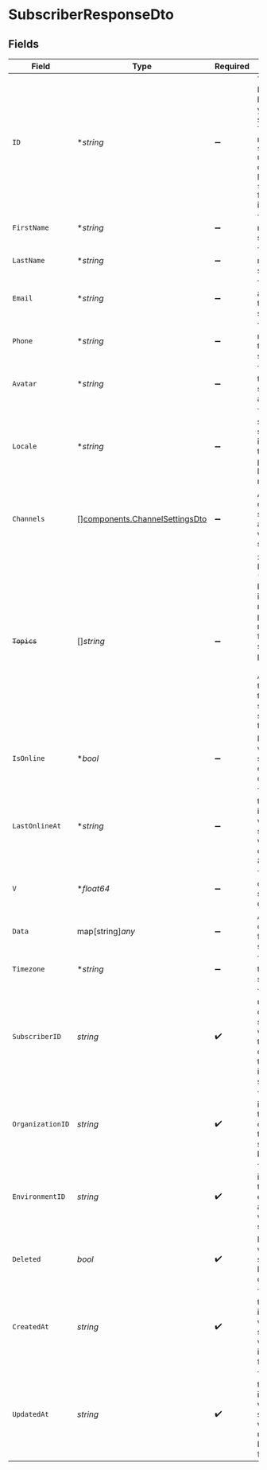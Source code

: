 # SubscriberResponseDto


## Fields

| Field                                                                                                                                                                             | Type                                                                                                                                                                              | Required                                                                                                                                                                          | Description                                                                                                                                                                       |
| --------------------------------------------------------------------------------------------------------------------------------------------------------------------------------- | --------------------------------------------------------------------------------------------------------------------------------------------------------------------------------- | --------------------------------------------------------------------------------------------------------------------------------------------------------------------------------- | --------------------------------------------------------------------------------------------------------------------------------------------------------------------------------- |
| `ID`                                                                                                                                                                              | **string*                                                                                                                                                                         | :heavy_minus_sign:                                                                                                                                                                | The internal ID generated by Novu for your subscriber. This ID does not match the `subscriberId` used in your queries. Refer to `subscriberId` for that identifier.               |
| `FirstName`                                                                                                                                                                       | **string*                                                                                                                                                                         | :heavy_minus_sign:                                                                                                                                                                | The first name of the subscriber.                                                                                                                                                 |
| `LastName`                                                                                                                                                                        | **string*                                                                                                                                                                         | :heavy_minus_sign:                                                                                                                                                                | The last name of the subscriber.                                                                                                                                                  |
| `Email`                                                                                                                                                                           | **string*                                                                                                                                                                         | :heavy_minus_sign:                                                                                                                                                                | The email address of the subscriber.                                                                                                                                              |
| `Phone`                                                                                                                                                                           | **string*                                                                                                                                                                         | :heavy_minus_sign:                                                                                                                                                                | The phone number of the subscriber.                                                                                                                                               |
| `Avatar`                                                                                                                                                                          | **string*                                                                                                                                                                         | :heavy_minus_sign:                                                                                                                                                                | The URL of the subscriber's avatar image.                                                                                                                                         |
| `Locale`                                                                                                                                                                          | **string*                                                                                                                                                                         | :heavy_minus_sign:                                                                                                                                                                | The locale setting of the subscriber, indicating their preferred language or region.                                                                                              |
| `Channels`                                                                                                                                                                        | [][components.ChannelSettingsDto](../../models/components/channelsettingsdto.md)                                                                                                  | :heavy_minus_sign:                                                                                                                                                                | An array of channel settings associated with the subscriber.                                                                                                                      |
| ~~`Topics`~~                                                                                                                                                                      | []*string*                                                                                                                                                                        | :heavy_minus_sign:                                                                                                                                                                | : warning: ** DEPRECATED **: This will be removed in a future release, please migrate away from it as soon as possible.<br/><br/>An array of topics that the subscriber is subscribed to. |
| `IsOnline`                                                                                                                                                                        | **bool*                                                                                                                                                                           | :heavy_minus_sign:                                                                                                                                                                | Indicates whether the subscriber is currently online.                                                                                                                             |
| `LastOnlineAt`                                                                                                                                                                    | **string*                                                                                                                                                                         | :heavy_minus_sign:                                                                                                                                                                | The timestamp indicating when the subscriber was last online, in ISO 8601 format.                                                                                                 |
| `V`                                                                                                                                                                               | **float64*                                                                                                                                                                        | :heavy_minus_sign:                                                                                                                                                                | The version of the subscriber document.                                                                                                                                           |
| `Data`                                                                                                                                                                            | map[string]*any*                                                                                                                                                                  | :heavy_minus_sign:                                                                                                                                                                | Additional custom data for the subscriber                                                                                                                                         |
| `Timezone`                                                                                                                                                                        | **string*                                                                                                                                                                         | :heavy_minus_sign:                                                                                                                                                                | Timezone of the subscriber                                                                                                                                                        |
| `SubscriberID`                                                                                                                                                                    | *string*                                                                                                                                                                          | :heavy_check_mark:                                                                                                                                                                | The identifier used to create this subscriber, which typically corresponds to the user ID in your system.                                                                         |
| `OrganizationID`                                                                                                                                                                  | *string*                                                                                                                                                                          | :heavy_check_mark:                                                                                                                                                                | The unique identifier of the organization to which the subscriber belongs.                                                                                                        |
| `EnvironmentID`                                                                                                                                                                   | *string*                                                                                                                                                                          | :heavy_check_mark:                                                                                                                                                                | The unique identifier of the environment associated with this subscriber.                                                                                                         |
| `Deleted`                                                                                                                                                                         | *bool*                                                                                                                                                                            | :heavy_check_mark:                                                                                                                                                                | Indicates whether the subscriber has been deleted.                                                                                                                                |
| `CreatedAt`                                                                                                                                                                       | *string*                                                                                                                                                                          | :heavy_check_mark:                                                                                                                                                                | The timestamp indicating when the subscriber was created, in ISO 8601 format.                                                                                                     |
| `UpdatedAt`                                                                                                                                                                       | *string*                                                                                                                                                                          | :heavy_check_mark:                                                                                                                                                                | The timestamp indicating when the subscriber was last updated, in ISO 8601 format.                                                                                                |